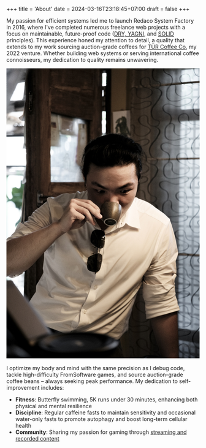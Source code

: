 +++
title = 'About'
date = 2024-03-16T23:18:45+07:00
draft = false
+++

My passion for efficient systems led me to launch Redaco System Factory in 2016, where I've completed numerous freelance web projects with a focus on maintainable, future-proof code ([DRY, YAGNI](https://www.instagram.com/p/CG3po7mhGaS), and [SOLID](https://www.instagram.com/p/CG6bWhbhLib) principles). This experience honed my attention to detail, a quality that extends to my work sourcing auction-grade coffees for [TÜR Coffee Co](https://www.behance.net/gallery/170303999/TUR), my 2022 venture. Whether building web systems or serving international coffee connoisseurs, my dedication to quality remains unwavering.

<img src="andrew_portrait.jpg" />

I optimize my body and mind with the same precision as I debug code, tackle high-difficulty FromSoftware games, and source auction-grade coffee beans – always seeking peak performance. My dedication to self-improvement includes:
- **Fitness**: Butterfly swimming, 5K runs under 30 minutes, enhancing both physical and mental resilience
- **Discipline**: Regular caffeine fasts to maintain sensitivity and occasional water-only fasts to promote autophagy and boost long-term cellular health
- **Community**: Sharing my passion for gaming through [streaming and recorded content](https://www.twitch.tv/heinja)
